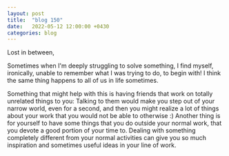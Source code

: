 ```yaml
---
layout: post
title:  "blog 150"
date:   2022-05-12 12:00:00 +0430
categories: blog
---
```


Lost in between,

Sometimes when I'm deeply struggling to solve something, I find myself, ironically, unable to remember what I was trying to do, to begin with! I think the same thing happens to all of us in life sometimes.

Something that might help with this is having friends that work on totally unrelated things to you: Talking to them would make you step out of your narrow world, even for a second, and then you might realize a lot of things about your work that you would not be able to otherwise :) Another thing is for yourself to have some things that you do outside your normal work, that you devote a good portion of your time to. Dealing with something completely different from your normal activities can give you so much inspiration and sometimes useful ideas in your line of work.
